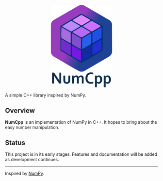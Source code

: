 <p align="center">
  <img src="logo.svg" alt="Description" width="40%" />
</p>
<!-- # NumCpp -->

A simple C++ library inspired by NumPy.

## Overview

**NumCpp** is an implementation of NumPy in C++. It hopes to bring about the easy number manipulation.

## Status

This project is in its early stages. Features and documentation will be added as development continues.

---

Inspired by [NumPy](https://numpy.org/).
